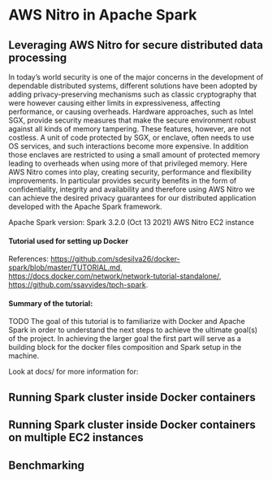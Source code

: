 # AWS Nitro in Apache Spark
## Leveraging AWS Nitro for secure distributed data processing
In today’s world security is one of the major concerns in the development of dependable distributed systems,
different solutions have been adopted by adding privacy-preserving mechanisms such as classic
cryptography that were however causing either limits in expressiveness, affecting performance, or causing
overheads.
Hardware approaches, such as Intel SGX, provide security measures that make the secure environment
robust against all kinds of memory tampering. These features, however, are not costless. A unit of code
protected by SGX, or enclave, often needs to use OS services, and such interactions become more
expensive. In addition those enclaves are restricted to using a small amount of protected memory leading to
overheads when using more of that privileged memory.
Here AWS Nitro comes into play, creating security, performance and flexibility improvements. In particular
provides security benefits in the form of confidentiality, integrity and availability and therefore using AWS Nitro
we can achieve the desired privacy guarantees for our distributed application developed with the Apache
Spark framework.

Apache Spark version: Spark 3.2.0 (Oct 13 2021)
AWS Nitro EC2 instance

#### Tutorial used for setting up Docker
References: https://github.com/sdesilva26/docker-spark/blob/master/TUTORIAL.md, https://docs.docker.com/network/network-tutorial-standalone/, https://github.com/ssavvides/tpch-spark.

#### Summary of the tutorial:
TODO
The goal of this tutorial is to familiarize with Docker and Apache Spark in order to understand the next steps to achieve the ultimate goal(s) of the project.
In achieving the larger goal the first part will serve as a building block for the docker files composition and Spark setup in the machine.

Look at docs/ for more information for:
## Running Spark cluster inside Docker containers

## Running Spark cluster inside Docker containers on multiple EC2 instances

## Benchmarking
